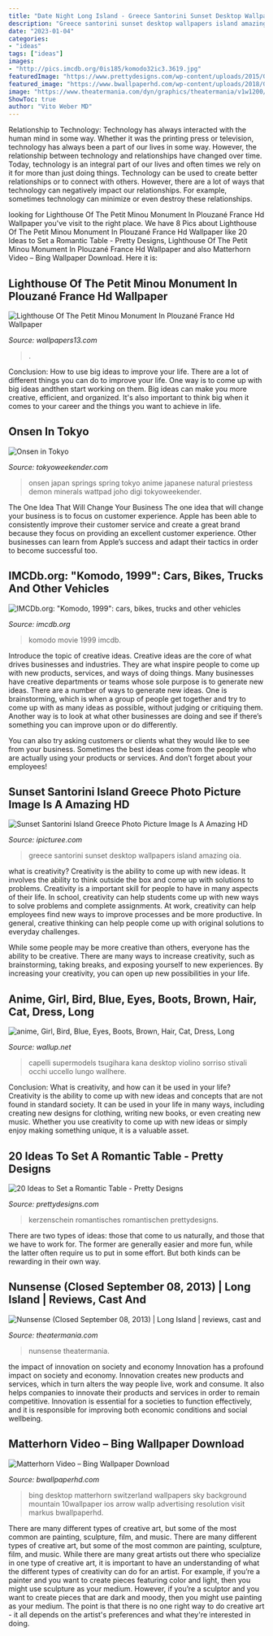 ```yaml
---
title: "Date Night Long Island - Greece Santorini Sunset Desktop Wallpapers Island Amazing Oia"
description: "Greece santorini sunset desktop wallpapers island amazing oia"
date: "2023-01-04"
categories:
- "ideas"
tags: ["ideas"]
images:
- "http://pics.imcdb.org/0is185/komodo32ic3.3619.jpg"
featuredImage: "https://www.prettydesigns.com/wp-content/uploads/2015/08/20-ideas-to-set-a-romantic-table15.jpg"
featured_image: "https://www.bwallpaperhd.com/wp-content/uploads/2018/09/MatterhornVideo-1024x576.jpg"
image: "https://www.theatermania.com/dyn/graphics/theatermania/v1w1200/nunsense-logo-30903.jpeg"
ShowToc: true
author: "Vito Weber MD"
---
```



Relationship to Technology:
Technology has always interacted with the human mind in some way. Whether it was the printing press or television, technology has always been a part of our lives in some way. However, the relationship between technology and relationships have changed over time. 
Today, technology is an integral part of our lives and often times we rely on it for more than just doing things. Technology can be used to create better relationships or to connect with others. However, there are a lot of ways that technology can negatively impact our relationships. For example, sometimes technology can minimize or even destroy these relationships.

	

		
looking for Lighthouse Of The Petit Minou Monument In Plouzané France Hd Wallpaper you've visit to the right place. We have 8 Pics about Lighthouse Of The Petit Minou Monument In Plouzané France Hd Wallpaper like 20 Ideas to Set a Romantic Table - Pretty Designs, Lighthouse Of The Petit Minou Monument In Plouzané France Hd Wallpaper and also Matterhorn Video – Bing Wallpaper Download. Here it is:
		
    
## Lighthouse Of The Petit Minou Monument In Plouzané France Hd Wallpaper

<img loading=lazy src="http://www.wallpapers13.com/wp-content/uploads/2016/06/Lighthouse-of-the-Petit-Minou-Monument-in-Plouzané-France-HD-Wallpaper.jpg" onerror="this.onerror=null;this.src='https://tse4.mm.bing.net/th?id=OIP.XIYCzakxNm3SsxBeTzhAiAHaEo&amp;pid=15.1';" alt="Lighthouse Of The Petit Minou Monument In Plouzané France Hd Wallpaper">

_Source: wallpapers13.com_

>. 

	

Conclusion: How to use big ideas to improve your life.
There are a lot of different things you can do to improve your life. One way is to come up with big ideas andthen start working on them. Big ideas can make you more creative, efficient, and organized. It's also important to think big when it comes to your career and the things you want to achieve in life.

    
## Onsen In Tokyo

<img loading=lazy src="http://www.tokyoweekender.com/wp-content/uploads/2012/09/onsen.jpg" onerror="this.onerror=null;this.src='https://tse2.mm.bing.net/th?id=OIP.dkgO9Oq35J6QR-TVPbcMDwHaE_&amp;pid=15.1';" alt="Onsen in Tokyo">

_Source: tokyoweekender.com_

>onsen japan springs spring tokyo anime japanese natural priestess demon minerals wattpad joho digi tokyoweekender. 

	

The One Idea That Will Change Your Business
The one idea that will change your business is to focus on customer experience. Apple has been able to consistently improve their customer service and create a great brand because they focus on providing an excellent customer experience. Other businesses can learn from Apple’s success and adapt their tactics in order to become successful too.

    
## IMCDb.org: &quot;Komodo, 1999&quot;: Cars, Bikes, Trucks And Other Vehicles

<img loading=lazy src="http://pics.imcdb.org/0is185/komodo32ic3.3619.jpg" onerror="this.onerror=null;this.src='https://tse3.mm.bing.net/th?id=OIP.QBgPpaVH9D1B21TcxIaXGQHaEI&amp;pid=15.1';" alt="IMCDb.org: &quot;Komodo, 1999&quot;: cars, bikes, trucks and other vehicles">

_Source: imcdb.org_

>komodo movie 1999 imcdb. 

	

Introduce the topic of creative ideas.
Creative ideas are the core of what drives businesses and industries. They are what inspire people to come up with new products, services, and ways of doing things. Many businesses have creative departments or teams whose sole purpose is to generate new ideas.
There are a number of ways to generate new ideas. One is brainstorming, which is when a group of people get together and try to come up with as many ideas as possible, without judging or critiquing them. Another way is to look at what other businesses are doing and see if there’s something you can improve upon or do differently.

You can also try asking customers or clients what they would like to see from your business. Sometimes the best ideas come from the people who are actually using your products or services. And don’t forget about your employees!

    
## Sunset Santorini Island Greece Photo Picture Image Is A Amazing HD

<img loading=lazy src="https://ipicturee.com/wp-content/uploads/2014/01/sunset-oia-santorini-greece-1600x900.jpg" onerror="this.onerror=null;this.src='https://tse2.mm.bing.net/th?id=OIP.akEYwbF18VyTJVYIyLGu3wHaEK&amp;pid=15.1';" alt="Sunset Santorini Island Greece Photo Picture Image Is A Amazing HD">

_Source: ipicturee.com_

>greece santorini sunset desktop wallpapers island amazing oia. 

	

what is creativity?
Creativity is the ability to come up with new ideas. It involves the ability to think outside the box and come up with solutions to problems.
Creativity is a important skill for people to have in many aspects of their life. In school, creativity can help students come up with new ways to solve problems and complete assignments. At work, creativity can help employees find new ways to improve processes and be more productive. In general, creative thinking can help people come up with original solutions to everyday challenges.

While some people may be more creative than others, everyone has the ability to be creative. There are many ways to increase creativity, such as brainstorming, taking breaks, and exposing yourself to new experiences. By increasing your creativity, you can open up new possibilities in your life.

    
## Anime, Girl, Bird, Blue, Eyes, Boots, Brown, Hair, Cat, Dress, Long

<img loading=lazy src="https://wallup.net/wp-content/uploads/2019/09/841996-anime-girl-bird-blue-eyes-boots-brown-hair-cat-dress-long-hair-moon-night-sky-smile-violin-water.jpg" onerror="this.onerror=null;this.src='https://tse4.mm.bing.net/th?id=OIP.6oSYfERlv_nmCmSrIAzwnAHaKX&amp;pid=15.1';" alt="anime, Girl, Bird, Blue, Eyes, Boots, Brown, Hair, Cat, Dress, Long">

_Source: wallup.net_

>capelli supermodels tsugihara kana desktop violino sorriso stivali occhi uccello lungo wallhere. 

	

Conclusion: What is creativity, and how can it be used in your life?
Creativity is the ability to come up with new ideas and concepts that are not found in standard society. It can be used in your life in many ways, including creating new designs for clothing, writing new books, or even creating new music. Whether you use creativity to come up with new ideas or simply enjoy making something unique, it is a valuable asset.

    
## 20 Ideas To Set A Romantic Table - Pretty Designs

<img loading=lazy src="https://www.prettydesigns.com/wp-content/uploads/2015/08/20-ideas-to-set-a-romantic-table15.jpg" onerror="this.onerror=null;this.src='https://tse2.mm.bing.net/th?id=OIP.jdcUf6fuDYC5kJvS797ZcwHaLH&amp;pid=15.1';" alt="20 Ideas to Set a Romantic Table - Pretty Designs">

_Source: prettydesigns.com_

>kerzenschein romantisches romantischen prettydesigns. 

	

There are two types of ideas: those that come to us naturally, and those that we have to work for. The former are generally easier and more fun, while the latter often require us to put in some effort. But both kinds can be rewarding in their own way.

    
## Nunsense (Closed September 08, 2013) | Long Island | Reviews, Cast And

<img loading=lazy src="https://www.theatermania.com/dyn/graphics/theatermania/v1w1200/nunsense-logo-30903.jpeg" onerror="this.onerror=null;this.src='https://tse4.mm.bing.net/th?id=OIP.Vw3DYp8JzvgFtjgjbch18gHaE8&amp;pid=15.1';" alt="Nunsense (Closed September 08, 2013) | Long Island | reviews, cast and">

_Source: theatermania.com_

>nunsense theatermania. 

	

the impact of innovation on society and economy
Innovation has a profound impact on society and economy. Innovation creates new products and services, which in turn alters the way people live, work and consume. It also helps companies to innovate their products and services in order to remain competitive. Innovation is essential for a societies to function effectively, and it is responsible for improving both economic conditions and social wellbeing.

    
## Matterhorn Video – Bing Wallpaper Download

<img loading=lazy src="https://www.bwallpaperhd.com/wp-content/uploads/2018/09/MatterhornVideo-1024x576.jpg" onerror="this.onerror=null;this.src='https://tse1.mm.bing.net/th?id=OIP.bjp_keDePLoYFFy0cddVtgHaEK&amp;pid=15.1';" alt="Matterhorn Video – Bing Wallpaper Download">

_Source: bwallpaperhd.com_

>bing desktop matterhorn switzerland wallpapers sky background mountain 10wallpaper ios arrow wallp advertising resolution visit markus bwallpaperhd. 

	

There are many different types of creative art, but some of the most common are painting, sculpture, film, and music.
There are many different types of creative art, but some of the most common are painting, sculpture, film, and music. While there are many great artists out there who specialize in one type of creative art, it is important to have an understanding of what the different types of creativity can do for an artist. For example, if you’re a painter and you want to create pieces featuring color and light, then you might use sculpture as your medium. However, if you’re a sculptor and you want to create pieces that are dark and moody, then you might use painting as your medium. The point is that there is no one right way to do creative art - it all depends on the artist's preferences and what they're interested in doing.

